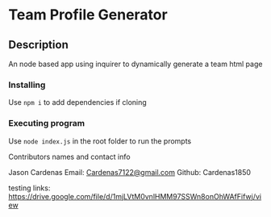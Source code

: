 # Team Profile Generator

## Description

An node based app using inquirer to dynamically generate a team html page


### Installing
Use `npm i` to add dependencies if cloning

### Executing program
Use `node index.js` in the root folder to run the prompts

Contributors names and contact info

Jason Cardenas
Email: Cardenas7122@gmail.com
Github: Cardenas1850

testing links: https://drive.google.com/file/d/1mjLVtM0vnlHMM97SSWn8onOhWAfFifwj/view
